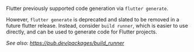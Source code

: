Flutter previously supported code generation via `flutter generate`.

However, `flutter generate` is deprecated and slated to be removed in a future flutter release. Instead, consider `build runner`, which is easier to use directly, and can be used to generate code for Flutter projects.

_See also: https://pub.dev/packages/build_runner_

